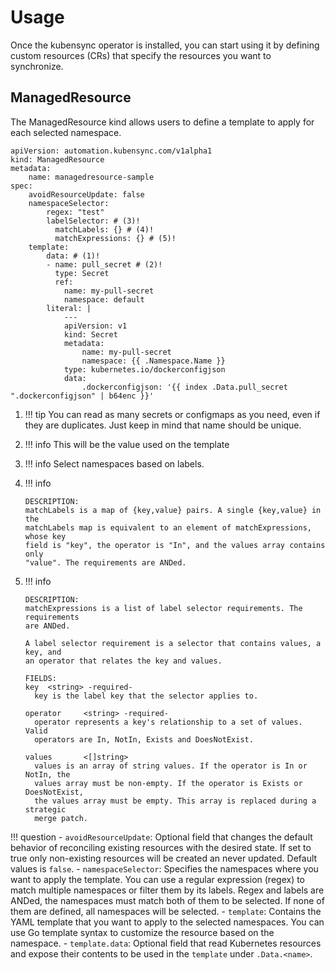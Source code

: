 # Usage

Once the kubensync operator is installed, you can start using it by defining custom resources (CRs) that specify the resources you want to synchronize.

## ManagedResource

The ManagedResource kind allows users to define a template to apply for each selected namespace. 

``` { .yaml }
apiVersion: automation.kubensync.com/v1alpha1
kind: ManagedResource
metadata:
    name: managedresource-sample
spec:
    avoidResourceUpdate: false
    namespaceSelector:
        regex: "test"
        labelSelector: # (3)!
          matchLabels: {} # (4)!
          matchExpressions: {} # (5)!
    template:
        data: # (1)!
        - name: pull_secret # (2)!
          type: Secret
          ref:
            name: my-pull-secret
            namespace: default
        literal: |
            ---
            apiVersion: v1
            kind: Secret
            metadata:
                name: my-pull-secret
                namespace: {{ .Namespace.Name }}
            type: kubernetes.io/dockerconfigjson
            data:
                .dockerconfigjson: '{{ index .Data.pull_secret ".dockerconfigjson" | b64enc }}'
```

1.  !!! tip 
    You can read as many secrets or configmaps as you need, even if they are duplicates. Just keep in mind that name should be unique.

2.  !!! info 
    This will be the value used on the template

3. !!! info
   Select namespaces based on labels.

4. !!! info
   ```
   DESCRIPTION:
   matchLabels is a map of {key,value} pairs. A single {key,value} in the
   matchLabels map is equivalent to an element of matchExpressions, whose key
   field is "key", the operator is "In", and the values array contains only
   "value". The requirements are ANDed.
   ```

5. !!! info
   ```
   DESCRIPTION:
   matchExpressions is a list of label selector requirements. The requirements
   are ANDed.

   A label selector requirement is a selector that contains values, a key, and
   an operator that relates the key and values.

   FIELDS:
   key  <string> -required-
     key is the label key that the selector applies to.

   operator     <string> -required-
     operator represents a key's relationship to a set of values. Valid
     operators are In, NotIn, Exists and DoesNotExist.

   values       <[]string>
     values is an array of string values. If the operator is In or NotIn, the
     values array must be non-empty. If the operator is Exists or DoesNotExist,
     the values array must be empty. This array is replaced during a strategic
     merge patch.
   ```

!!! question
    - `avoidResourceUpdate`: Optional field that changes the default behavior of reconciling existing resources with the desired state. If set to true only non-existing resources will be created an never updated. Default values is `false`.
    - `namespaceSelector`: Specifies the namespaces where you want to apply the template. You can use a regular expression (regex) to match multiple namespaces or filter them by its labels. Regex and labels are ANDed, the namespaces must match both of them to be selected. If none of them are defined, all namespaces will be selected.
    - `template`: Contains the YAML template that you want to apply to the selected namespaces. You can use Go template syntax to customize the resource based on the namespace.
    - `template.data`: Optional field that read Kubernetes resources and expose their contents to be used in the `template` under `.Data.<name>`.
